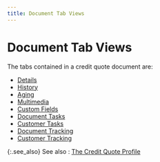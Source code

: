 ```yaml
---
title: Document Tab Views
---
```


# Document Tab Views


The tabs contained in a credit quote document are:

- [Details]({{site.sp_baseurl}}/misc/details_doc_view_details_credit_quote_step_by_step.html)
- [History]({{site.sp_baseurl}}/misc/history_doc_view_details_credit_quote_step_by_step.html)
- [Aging]({{site.sp_baseurl}}/misc/aging_doc_view_details_credit_quote_step_by_step.html)
- [Multimedia]({{site.sp_baseurl}}/misc/multimedia_doc_view_details_credit_quote_step_by_step.html)
- [Custom Fields]({{site.sp_baseurl}}/misc/custom_fields_doc_view_details_credit_quote_step_by_step.html)
- [Document Tasks]({{site.sp_baseurl}}/misc/document_tasks_doc_view_details_credit_quote_step_by_step.html)
- [Customer Tasks]({{site.sp_baseurl}}/misc/customer_tasks_doc_view_details_credit_quote_step_by_step.html)
- [Document Tracking]({{site.sp_baseurl}}/misc/document_tracking_doc_view_details_credit_quote_step_by_step.html)
- [Customer Tracking]({{site.sp_baseurl}}/misc/customer_tracking_doc_view_details_credit_quote_step_by_step.html)



{:.see_also}
See also
: [The Credit Quote Profile]({{site.sp_baseurl}}/sales-ret-docs/credit-quotes/create-a-new-credit-quote/the_credit_quote_profile.html)
